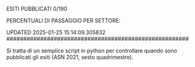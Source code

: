 ESITI PUBBLICATI 0/190 

PERCENTUALI DI PASSAGGIO PER SETTORE:

UPDATED 2025-01-25 15:14:09.305832
###################################################### 

Si tratta di un semplice script in python per controllare quando sono pubblicati gli esiti (ASN 2021, sesto quadrimestre).

